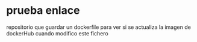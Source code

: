 # prueba enlace
repositorio que guardar un dockerfile para ver si se actualiza la imagen de dockerHub cuando modifico este fichero

